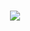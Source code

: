 <h1 align="center">
    <img src="https://readme-typing-svg.herokuapp.com/?font=Inter&size=24&pause=1000&center=true&vCenter=true&width=700&height=70&color=4493F8&duration=4000&lines=Hi+there!+I'm+Anisha+👋;Currently+leveling+up+my+gaming+and+coding+skills+🎮💻;" />
</h1>
<!--
**itsumigouenji10/itsumigouenji10** is a ✨ _special_ ✨ repository because its `README.md` (this file) appears on your GitHub profile.

Here are some ideas to get you started:

- 🔭 I’m currently working on ...
- 🌱 I’m currently learning ...
- 👯 I’m looking to collaborate on ...
- 🤔 I’m looking for help with ...
- 💬 Ask me about ...
- 📫 How to reach me: ...
- 😄 Pronouns: ...
- ⚡ Fun fact: ...
-->
